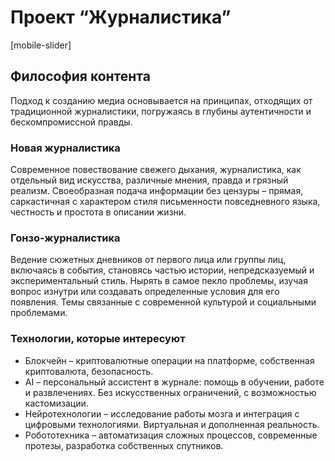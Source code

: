 # Проект “Журналистика”

[mobile-slider]

## Философия контента

Подход к созданию медиа основывается на принципах, отходящих от традиционной журналистики, погружаясь в глубины аутентичности и бескомпромиссной правды.

### Новая журналистика

Современное повествование свежего дыхания, журналистика, как отдельный вид искусства, различные мнения, правда и грязный реализм. Своеобразная подача информации без цензуры – прямая, саркастичная с характером стиля письменности повседневного языка, честность и простота в описании жизни.

### Гонзо-журналистика

Ведение сюжетных дневников от первого лица или группы лиц, включаясь в события, становясь частью истории, непредсказуемый и экспериментальный стиль. Нырять в самое пекло проблемы, изучая вопрос изнутри или создавать определенные условия для его появления. Темы связанные с современной культурой и социальными проблемами.

### Технологии, которые интересуют

- Блокчейн – криптовалютные операции на платформе, собственная криптовалюта, безопасность.
- AI – персональный ассистент в журнале: помощь в обучении, работе и развлечениях. Без искусственных ограничений, с возможностью кастомизации.
- Нейротехнологии – исследование работы мозга и интеграция с цифровыми технологиями. Виртуальная и дополненная реальность.
- Робототехника – автоматизация сложных процессов, современные протезы, разработка собственных спутников.